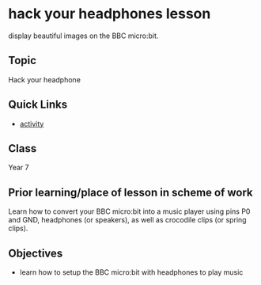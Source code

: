 # hack your headphones lesson

display beautiful images on the BBC micro:bit.

## Topic

Hack your headphone

## Quick Links

* [activity](/lessons/hack-your-headphones/activity)

## Class

Year 7

## Prior learning/place of lesson in scheme of work

Learn how to convert your BBC micro:bit into a music player using pins P0 and GND, headphones (or speakers), as well as crocodile clips (or spring clips).

## Objectives

* learn how to setup the BBC micro:bit with headphones to play music


